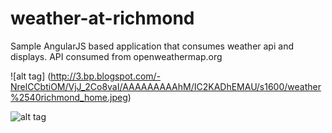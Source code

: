 weather-at-richmond
===================

Sample AngularJS based application that consumes weather api and displays. API consumed from openweathermap.org

![alt tag] (http://3.bp.blogspot.com/-NrelCCbtiOM/VjJ_2Co8vaI/AAAAAAAAAhM/IC2KADhEMAU/s1600/weather%2540richmond_home.jpeg)

![alt tag](http://1.bp.blogspot.com/-uvshJ9-4P4I/VjJ_2YDfwLI/AAAAAAAAAhQ/sZEkXG1xzyY/s1600/weather%2540richmond_test_result.jpeg)
